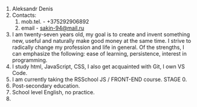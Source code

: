 1. Aleksandr Denis
2. Сontacts:
   1. mob.tel. - +375292906892
   2. email - sakin-94@mail.ru
3. I am twenty-seven years old, my goal is to create and invent something new, useful and naturally make good money at the same time. I strive to radically change my profession and life in general. Of the strengths, I can emphasize the following: ease of learning, persistence, interest in programming.
4. I study html, JavaScript, CSS, I also get acquainted with Git, I own VS Code.
5. I am currently taking the RSSchool JS / FRONT-END course. STAGE 0.
6. Post-secondary education.
7. School level English, no practice.
8. 